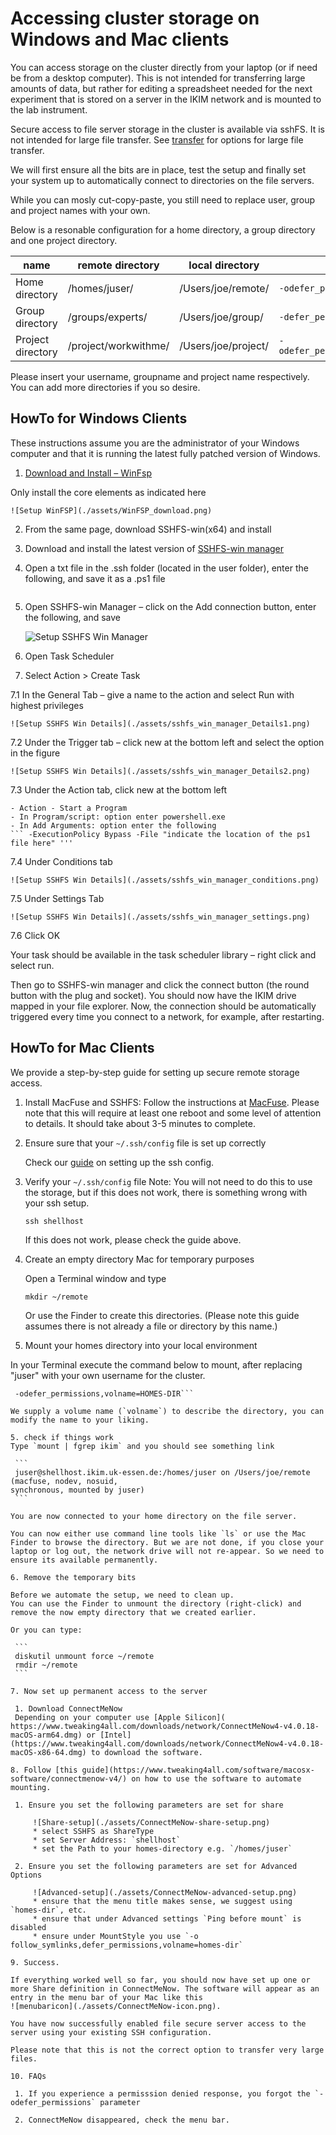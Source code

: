 # Accessing cluster storage on Windows and Mac clients

You can access storage on the cluster directly from your laptop (or if need be
from a desktop computer). This is not intended for transferring large amounts
of data, but rather for editing a spreadsheet needed for the next experiment that
is stored on a server in the IKIM network and is mounted to the lab instrument.

Secure access to file server storage in the cluster is available via sshFS.
It is not intended for large file transfer. See [transfer](transfer.md)
for options for large file transfer.

We will first ensure all the bits are in place, test the setup and finally
set your system up to automatically connect to directories on the file servers.

While you can mosly cut-copy-paste, you still
need to replace user, group and project names with your own.

Below is a resonable configuration for a home directory, a group directory
and one project directory.

| name | remote directory | local directory  |  Parameters|
| ---  | --- |  -- | ---|
| Home directory    | /homes/juser/ | /Users/joe/remote/ |`-odefer_permissions,volname=HOMES-DIR`|
| Group directory    | /groups/experts/ | /Users/joe/group/ |`-defer_permissions,volname=GROUPDIR`|
| Project directory | /project/workwithme/ | /Users/joe/project/|`-odefer_permissions,volname=PROJECTDIR`|

Please insert your username, groupname and project name respectively. You can
add more directories if you so desire.

## HowTo for Windows Clients

These instructions assume you are the administrator of your Windows computer and
that it is running the latest fully patched version of Windows.

1. [Download and Install – WinFsp](https://winfsp.dev/rel/)

Only install the core elements as indicated here

    ![Setup WinFSP](./assets/WinFSP_download.png)

2. From the same page, download SSHFS-win(x64) and install

3. Download and install the latest version of
[SSHFS-win manager](https://github.com/evsar3/sshfs-win-manager)

4. Open a txt file in the .ssh folder (located in the user folder), enter the following, and save it as a .ps1 file

    ```Start-Process ssh -WindowStyle Hidden -ArgumentList "-fN", "-L", "6666:shellhost.ikim.uk-essen.de:22", "shellhost"'''

5. Open SSHFS-win Manager – click on the Add connection button, enter the following, and save

    ![Setup SSHFS Win Manager](./assets/sshfs_win_manager.png)

6. Open Task Scheduler

7. Select Action > Create Task

7.1 In the General Tab – give a name to the action and select Run with highest privileges

    ![Setup SSHFS Win Details](./assets/sshfs_win_manager_Details1.png)

7.2 Under the Trigger tab – click new at the bottom left and select the option in the figure

    ![Setup SSHFS Win Details](./assets/sshfs_win_manager_Details2.png)

7.3 Under the Action tab, click new at the bottom left

    - Action - Start a Program
    - In Program/script: option enter powershell.exe
    - In Add Arguments: option enter the following
    ``` -ExecutionPolicy Bypass -File "indicate the location of the ps1 file here" '''

7.4 Under Conditions tab

    ![Setup SSHFS Win Details](./assets/sshfs_win_manager_conditions.png)

7.5 Under Settings Tab

    ![Setup SSHFS Win Details](./assets/sshfs_win_manager_settings.png)

7.6 Click OK

Your task should be available in the task scheduler library – right click and select run.

Then go to SSHFS-win manager and click the connect button (the round button with the plug and socket).
You should now have the IKIM drive mapped in your file explorer.
Now, the connection should be automatically triggered every time you connect to a network, for example, after restarting.

## HowTo for Mac Clients

We provide a step-by-step guide for setting up secure remote storage access.

1. Install MacFuse and SSHFS:
 Follow the instructions at [MacFuse](https://osxfuse.github.io). Please note that this will require at least one reboot and some level of  attention to details. It should take about 3-5 minutes to complete.

2. Ensure sure that your `~/.ssh/config` file is set up correctly

   Check our [guide](access.md) on setting up the ssh config.

3. Verify your `~/.ssh/config` file
 Note: You will not need to do this to use the storage, but if this does not work, there is
something wrong with your ssh setup.

   ```ssh shellhost```

   If this does not work, please check the guide above.

4. Create an empty directory Mac for temporary purposes

   Open a  Terminal window and type

   ```mkdir ~/remote```

   Or use the Finder to create this directories. (Please note this guide assumes there is not already a file or directory by this name.)

5. Mount your homes directory into your local environment

In your Terminal execute the command below to mount, after replacing "juser" with your own username for the cluster.

   ```sshfs juser@shellhost:/homes/juser $HOME/remote/
    -odefer_permissions,volname=HOMES-DIR```

We supply a volume name (`volname`) to describe the directory, you can modify the name to your liking.

5. check if things work
Type `mount | fgrep ikim` and you should see something link

    ```
    juser@shellhost.ikim.uk-essen.de:/homes/juser on /Users/joe/remote (macfuse, nodev, nosuid, 
synchronous, mounted by juser)
    ```

You are now connected to your home directory on the file server.

You can now either use command line tools like `ls` or use the Mac Finder to browse the directory. But we are not done, if you close your laptop or log out, the network drive will not re-appear. So we need to ensure its available permanently.

6. Remove the temporary bits

Before we automate the setup, we need to clean up.
You can use the Finder to unmount the directory (right-click) and remove the now empty directory that we created earlier.

Or you can type:

    ```
    diskutil unmount force ~/remote
    rmdir ~/remote
    ```

7. Now set up permanent access to the server

    1. Download ConnectMeNow
    Depending on your computer use [Apple Silicon]( https://www.tweaking4all.com/downloads/network/ConnectMeNow4-v4.0.18-macOS-arm64.dmg) or [Intel](https://www.tweaking4all.com/downloads/network/ConnectMeNow4-v4.0.18-macOS-x86-64.dmg) to download the software.

8. Follow [this guide](https://www.tweaking4all.com/software/macosx-software/connectmenow-v4/) on how to use the software to automate mounting.

    1. Ensure you set the following parameters are set for share

        ![Share-setup](./assets/ConnectMeNow-share-setup.png)
        * select SSHFS as ShareType
        * set Server Address: `shellhost`
        * set the Path to your homes-directory e.g. `/homes/juser`

    2. Ensure you set the following parameters are set for Advanced Options

        ![Advanced-setup](./assets/ConnectMeNow-advanced-setup.png)
        * ensure that the menu title makes sense, we suggest using `homes-dir`, etc.
        * ensure that under Advanced settings `Ping before mount` is disabled
        * ensure under MountStyle you use `-o follow_symlinks,defer_permissions,volname=homes-dir`

9. Success.

If everything worked well so far, you should now have set up one or more Share definition in ConnectMeNow. The software will appear as an entry in the menu bar of your Mac like this
![menubaricon](./assets/ConnectMeNow-icon.png).

You have now successfully enabled file secure server access to the server using your existing SSH configuration.

Please note that this is not the correct option to transfer very large files.

10. FAQs

    1. If you experience a permisssion denied response, you forgot the `-odefer_permissions` parameter

    2. ConnectMeNow disappeared, check the menu bar.
